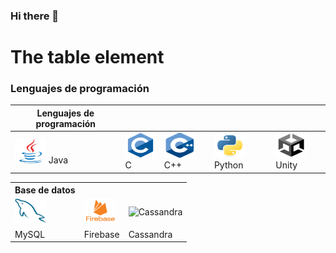 

### Hi there 👋


<h1>The table element</h1>

<h3> Lenguajes de programación </h3>

<table>
  <thead>
    <tr>
      <th>Lenguajes de programación</th>
      <th></th>
      <th></th>
      <th></th>
      <th></th>
    </tr>
  </thead>
  <tbody>
    <tr>
      <td><img src="https://raw.githubusercontent.com/devicons/devicon/master/icons/java/java-original.svg" alt="Java" width="50" height="40"> Java</td>
      <td><img src="https://raw.githubusercontent.com/devicons/devicon/master/icons/c/c-original.svg" alt="C" width="50" height="40"> C</td>
      <td><img src="https://raw.githubusercontent.com/devicons/devicon/master/icons/cplusplus/cplusplus-original.svg" alt="C++" width="50" height="40"> C++</td>
      <td><img src="https://raw.githubusercontent.com/devicons/devicon/master/icons/python/python-original.svg" alt="Python" width="50" height="40"> Python</td>
      <td><img src="https://raw.githubusercontent.com/devicons/devicon/master/icons/unity/unity-original.svg" alt="Unity" width="50" height="40"> Unity</td>
    </tr>
  </tbody>
</table>



<table>
  <tr>
    <th>Base de datos</th>
   
  </tr>
  <tr>
    <td><img src="https://raw.githubusercontent.com/devicons/devicon/master/icons/mysql/mysql-original.svg" alt="MySQL" width="50" height="40"></td>
    <td><img src="https://raw.githubusercontent.com/devicons/devicon/master/icons/firebase/firebase-plain-wordmark.svg" alt="Firebase" width="50" height="40"></td>
    <td><img src="ruta/a/tu/imagen/cassandra.png" alt="Cassandra" width="40" height="40"></td>
  </tr>
  <tr>
    <td>MySQL</td>
    <td>Firebase</td>
    <td>Cassandra</td>
  </tr>
</table>
